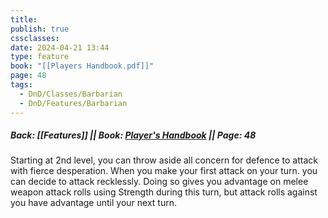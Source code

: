 ```yaml
---
title: 
publish: true
cssclasses: 
date: 2024-04-21 13:44
type: feature
book: "[[Players Handbook.pdf]]"
page: 48
tags:
  - DnD/Classes/Barbarian
  - DnD/Features/Barbarian
---
```

##### Back: [[Features]] || Book: [Player's Handbook](https://drive.google.com/drive/folders/1O5bhpYizcIT5xxAoLOuzCRht_PVS7VSG?usp=sharing) || Page: 48
 
Starting at 2nd level, you can throw aside all concern for defence to attack with fierce desperation. When you make your first attack on your turn. you can decide to attack recklessly. Doing so gives you advantage on melee weapon attack rolls using Strength during this turn, but attack rolls against you have advantage until your next turn.
